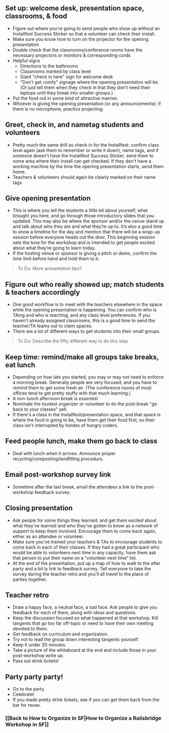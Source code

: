 ## Set up: welcome desk, presentation space, classrooms, & food
* Figure out where you're going to send people who show up without an Installfest Success Sticker so that a volunteer can check their install.
* Make sure you know how to turn on the projector for the opening presentation
* Double check that the classrooms/conference rooms have the necessary projectors or monitors & corresponding cords
* Helpful signs
  * Directions to the bathrooms
  * Classrooms marked by class level
  * Giant "check in here" sign for welcome desk
  * "Don't get comfy" signage where the opening presentation will be. (Or just tell them when they check in that they don't need their laptops until they break into smaller groups.)
* Put the food out in some kind of attractive manner. 
* Whoever is giving the opening presentation (or any announcements): if there is no microphone, practice projecting.

## Greet, check in, and nametag students and volunteers
* Pretty much the same drill as check in for the Installfest: confirm class level again (ask them to remember or write it down), name tags, and if someone doesn't have the Installfest Success Sticker, send them to some area where their install can get checked. If they don't have a working machine by the time the opening presentation starts, send them home. 
* Teachers & volunteers should again be clearly marked on their name tags

## Give opening presentation
* This is where you tell the students a little bit about yourself, what brought you here, and go through those introductory slides that you updated. This may also be where the sponsor and/or the venue stand up and talk about who they are and what they’re up to. It’s also a good time to show a timeline for the day and mention that there will be a wrap-up session before everyone heads out the door. This beginning session sets the tone for the workshop and is intended to get people excited about what they’re going to learn today.
* If the hosting venue or sponsor is giving a pitch or demo, confirm the time limit before hand and hold them to it.

> To Do: More presentation tips? 

## Figure out who really showed up; match students & teachers accordingly
* One good workflow is to meet with the teachers elsewhere in the space while the opening presentation is happening. You can confirm who is TAing and who is teaching, and any class level preferences. If you haven't already assigned classrooms, this is a good time to send the teacher/TA teams out to claim spaces. 
* There are a lot of different ways to get students into their small groups. 

> To Do: Describe the fifty different way to do this step

## Keep time: remind/make all groups take breaks, eat lunch
* Depending on how late you started, you may or may not need to enforce a morning break. Generally people are very focused, and you have to remind them to get some fresh air. (The conference rooms of most offices tend to get pretty stuffy with that much learning.) 
* A non-lunch afternoon break is *essential*.
* Nominate the loudest organizer or volunteer to do the post-break "go back to your classes" yell.  
* If there's a class in the Installfest/presentation space, and that space is where the food is going to be, have them get their food first, so their class isn't interrupted by hordes of hungry coders. 

## Feed people lunch, make them go back to class
* Deal with lunch when it arrives. Announce proper recycling/composting/landfilling procedurs.

## Email post-workshop survey link
* Sometime after the last break, email the attendees a link to the post-workshop feedback survey.

## Closing presentation
* Ask people for some things they learned, and get them excited about what they’ve learned and who they’ve gotten to know as a network of support to keep them involved. Encourage them to come back again, either as an attendee or volunteer. 
 * Make sure you've trained your teachers & TAs to encourage students to come back in each of their classes. If they had a great participant who would be able to volunteers next time in any capacity, have them ask that person to put their name on a “volunteer next time” list.
 * At the end of the presentation, put up a map of how to walk to the after party and a bit.ly link to feedback survey. Tell everyone to take the survey during the teacher retro and you'll all travel to the place of parties together.

## Teacher retro
* Draw a happy face, a neutral face, a sad face. Ask people to give you feedback for each of them, along with ideas and questions.
* Keep the discussion focused on what happened at that workshop. Kill tangents that go too far off-topic or need to have their own meeting devoted to them. 
* Get feedback on curriculum and organization. 
* Try not to lead the group down interesting tangents yourself. 
* Keep it under 20 minutes. 
* Take a picture of the whiteboard at the end and include those in your post-workshop write up. 
* Pass out drink tickets!

## Party party party!
* Go to the party.
* Celebrate!
* If you made pretty drink tickets, see if you can get them back from the bar for reuse. 

### [[Back to How to Organize in SF|How to Organize a Railsbridge Workshop in SF]]
